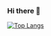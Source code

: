 ### Hi there 👋

[![Top Langs](https://github-readme-stats.vercel.app/api/top-langs/?username=agent-swyth&layout=compact)](https://github.com/anuraghazra/github-readme-stats)
<!--
**agent-swyth/agent-swyth** is a ✨ _special_ ✨ repository because its `README.md` (this file) appears on your GitHub profile.

Here are some ideas to get you started:

- 🔭 I’m currently working on ...
- 🌱 I’m currently learning ...
- 👯 I’m looking to collaborate on ...
- 🤔 I’m looking for help with ...
- 💬 Ask me about ...
- 📫 How to reach me: ...
- 😄 Pronouns: ...
- ⚡ Fun fact: ...
-->
